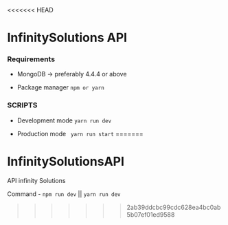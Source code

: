 <<<<<<< HEAD
# InfinitySolutions API

### Requirements
- MongoDB -> preferably 4.4.4 or above

- Package manager `npm or yarn`

### SCRIPTS

- Development mode `yarn run dev`

- Production mode ` yarn run start`
=======
# InfinitySolutionsAPI
API infinity Solutions

Command - `npm run dev` || `yarn run dev`
>>>>>>> 2ab39ddcbc99cdc628ea4bc0ab5b07ef01ed9588
